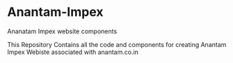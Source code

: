 # Anantam-Impex
Ananatam Impex website components


This Repository Contains all the code and components for creating Anantam Impex Webiste associated with anantam.co.in
